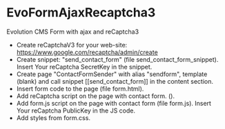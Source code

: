 # EvoFormAjaxRecaptcha3
Evolution CMS Form with ajax and reCaptcha3

- Create reCaptchaV3 for your web-site: https://www.google.com/recaptcha/admin/create
- Create snippet: "send_contact_form" (file send_contact_form_snippet). Insert Your reCaptcha SecretKey in the snippet.
- Create page "ContactFormSender" with alias "sendform", template (blank) and call snippet [[send_contact_form]] in the content section.
- Insert form code to the page (file form.html).
- Add reCaptcha script on the page with contact form. (<script async src="https://www.google.com/recaptcha/api.js?render=YOUR_RECAPTCHA_PUBLIC_KEY"></script>).
- Add form.js script on the page with contact form (file form.js). Insert Your reCaptcha PublicKey in the JS code.
- Add styles from form.css.
